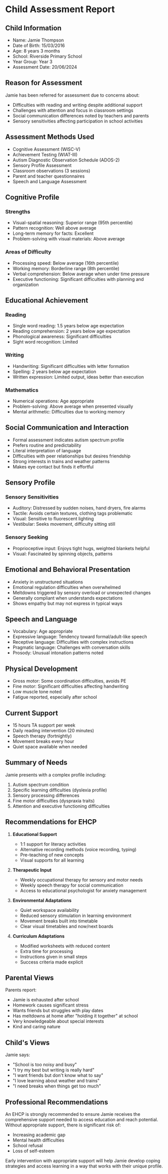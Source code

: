# Child Assessment Report

## Child Information
- Name: Jamie Thompson
- Date of Birth: 15/03/2016
- Age: 8 years 3 months
- School: Riverside Primary School
- Year Group: Year 3
- Assessment Date: 20/06/2024

## Reason for Assessment
Jamie has been referred for assessment due to concerns about:
- Difficulties with reading and writing despite additional support
- Challenges with attention and focus in classroom settings
- Social communication differences noted by teachers and parents
- Sensory sensitivities affecting participation in school activities

## Assessment Methods Used
- Cognitive Assessment (WISC-V)
- Achievement Testing (WIAT-III)
- Autism Diagnostic Observation Schedule (ADOS-2)
- Sensory Profile Assessment
- Classroom observations (3 sessions)
- Parent and teacher questionnaires
- Speech and Language Assessment

## Cognitive Profile
### Strengths
- Visual-spatial reasoning: Superior range (95th percentile)
- Pattern recognition: Well above average
- Long-term memory for facts: Excellent
- Problem-solving with visual materials: Above average

### Areas of Difficulty
- Processing speed: Below average (16th percentile)
- Working memory: Borderline range (8th percentile)
- Verbal comprehension: Below average when under time pressure
- Executive functioning: Significant difficulties with planning and organization

## Educational Achievement
### Reading
- Single word reading: 1.5 years below age expectation
- Reading comprehension: 2 years below age expectation
- Phonological awareness: Significant difficulties
- Sight word recognition: Limited

### Writing
- Handwriting: Significant difficulties with letter formation
- Spelling: 2 years below age expectation
- Written expression: Limited output, ideas better than execution

### Mathematics
- Numerical operations: Age appropriate
- Problem-solving: Above average when presented visually
- Mental arithmetic: Difficulties due to working memory

## Social Communication and Interaction
- Formal assessment indicates autism spectrum profile
- Prefers routine and predictability
- Literal interpretation of language
- Difficulties with peer relationships but desires friendship
- Strong interests in trains and weather patterns
- Makes eye contact but finds it effortful

## Sensory Profile
### Sensory Sensitivities
- Auditory: Distressed by sudden noises, hand dryers, fire alarms
- Tactile: Avoids certain textures, clothing tags problematic
- Visual: Sensitive to fluorescent lighting
- Vestibular: Seeks movement, difficulty sitting still

### Sensory Seeking
- Proprioceptive input: Enjoys tight hugs, weighted blankets helpful
- Visual: Fascinated by spinning objects, patterns

## Emotional and Behavioral Presentation
- Anxiety in unstructured situations
- Emotional regulation difficulties when overwhelmed
- Meltdowns triggered by sensory overload or unexpected changes
- Generally compliant when understands expectations
- Shows empathy but may not express in typical ways

## Speech and Language
- Vocabulary: Age appropriate
- Expressive language: Tendency toward formal/adult-like speech
- Receptive language: Difficulties with complex instructions
- Pragmatic language: Challenges with conversation skills
- Prosody: Unusual intonation patterns noted

## Physical Development
- Gross motor: Some coordination difficulties, avoids PE
- Fine motor: Significant difficulties affecting handwriting
- Low muscle tone noted
- Fatigue reported, especially after school

## Current Support
- 15 hours TA support per week
- Daily reading intervention (20 minutes)
- Speech therapy (fortnightly)
- Movement breaks every hour
- Quiet space available when needed

## Summary of Needs
Jamie presents with a complex profile including:
1. Autism spectrum condition
2. Specific learning difficulties (dyslexia profile)
3. Sensory processing differences
4. Fine motor difficulties (dyspraxia traits)
5. Attention and executive functioning difficulties

## Recommendations for EHCP
1. **Educational Support**
   - 1:1 support for literacy activities
   - Alternative recording methods (voice recording, typing)
   - Pre-teaching of new concepts
   - Visual supports for all learning

2. **Therapeutic Input**
   - Weekly occupational therapy for sensory and motor needs
   - Weekly speech therapy for social communication
   - Access to educational psychologist for anxiety management

3. **Environmental Adaptations**
   - Quiet workspace availability
   - Reduced sensory stimulation in learning environment
   - Movement breaks built into timetable
   - Clear visual timetables and now/next boards

4. **Curriculum Adaptations**
   - Modified worksheets with reduced content
   - Extra time for processing
   - Instructions given in small steps
   - Success criteria made explicit

## Parental Views
Parents report:
- Jamie is exhausted after school
- Homework causes significant stress
- Wants friends but struggles with play dates
- Has meltdowns at home after "holding it together" at school
- Very knowledgeable about special interests
- Kind and caring nature

## Child's Views
Jamie says:
- "School is too noisy and busy"
- "I try my best but writing is really hard"
- "I want friends but don't know what to say"
- "I love learning about weather and trains"
- "I need breaks when things get too much"

## Professional Recommendations
An EHCP is strongly recommended to ensure Jamie receives the comprehensive support needed to access education and reach potential. Without appropriate support, there is significant risk of:
- Increasing academic gap
- Mental health difficulties
- School refusal
- Loss of self-esteem

Early intervention with appropriate support will help Jamie develop coping strategies and access learning in a way that works with their unique profile.